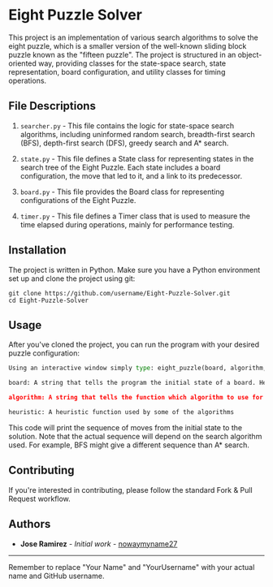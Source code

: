 

# Eight Puzzle Solver

This project is an implementation of various search algorithms to solve the eight puzzle, which is a smaller version of the well-known sliding block puzzle known as the "fifteen puzzle". The project is structured in an object-oriented way, providing classes for the state-space search, state representation, board configuration, and utility classes for timing operations.

## File Descriptions

1. `searcher.py` - This file contains the logic for state-space search algorithms, including uninformed random search, breadth-first search (BFS), depth-first search (DFS), greedy search and A* search.

2. `state.py` - This file defines a State class for representing states in the search tree of the Eight Puzzle. Each state includes a board configuration, the move that led to it, and a link to its predecessor.

3. `board.py` - This file provides the Board class for representing configurations of the Eight Puzzle.

4. `timer.py` - This file defines a Timer class that is used to measure the time elapsed during operations, mainly for performance testing.

## Installation

The project is written in Python. Make sure you have a Python environment set up and clone the project using git:

```
git clone https://github.com/username/Eight-Puzzle-Solver.git
cd Eight-Puzzle-Solver
```

## Usage

After you've cloned the project, you can run the program with your desired puzzle configuration:

```python
Using an interactive window simply type: eight_puzzle(board, algorithm, heuristic)

board: A string that tells the program the initial state of a board. Here is an example "123506478", it's important to choose a string that can be solved. Not all initial states have a soultion.

algorithm: A string that tells the function which algorithm to use for finding a solution

heuristic: A heuristic function used by some of the algorithms
```

This code will print the sequence of moves from the initial state to the solution. Note that the actual sequence will depend on the search algorithm used. For example, BFS might give a different sequence than A* search.

## Contributing

If you're interested in contributing, please follow the standard Fork & Pull Request workflow.

## Authors

- **Jose Ramirez** - *Initial work* - [nowaymyname27](https://github.com/nowaymyname27)

---

Remember to replace "Your Name" and "YourUsername" with your actual name and GitHub username.
